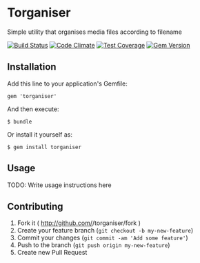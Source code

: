 # Torganiser

Simple utility that organises media files according to filename


[![Build Status](https://travis-ci.org/sergei-matheson/torganiser.svg?branch=master)](https://travis-ci.org/sergei-matheson/torganiser)
[![Code Climate](https://codeclimate.com/github/sergei-matheson/torganiser/badges/gpa.svg)](https://codeclimate.com/github/sergei-matheson/torganiser)
[![Test Coverage](https://codeclimate.com/github/sergei-matheson/torganiser/badges/coverage.svg)](https://codeclimate.com/github/sergei-matheson/torganiser)
[![Gem Version](https://badge.fury.io/rb/torganiser.svg)](http://badge.fury.io/rb/torganiser)

## Installation

Add this line to your application's Gemfile:

    gem 'torganiser'

And then execute:

    $ bundle

Or install it yourself as:

    $ gem install torganiser

## Usage

TODO: Write usage instructions here

## Contributing

1. Fork it ( http://github.com/<my-github-username>/torganiser/fork )
2. Create your feature branch (`git checkout -b my-new-feature`)
3. Commit your changes (`git commit -am 'Add some feature'`)
4. Push to the branch (`git push origin my-new-feature`)
5. Create new Pull Request
